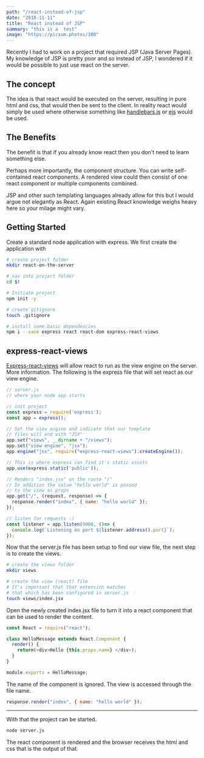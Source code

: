 ```yaml
---
path: "/react-instead-of-jsp"
date: "2018-11-11"
title: "React instead of JSP"
summary: "this is a  test"
image: "https://picsum.photos/300"
---
```


Recently I had to work on a project that required JSP (Java Server Pages). My knowledge of JSP is pretty poor and so instead of JSP, I wondered if it would be possible to just use react on the server.

## The concept

The idea is that react would be executed on the server, resulting in pure html and css, that would then be sent to the client.
In reality react would simply be used where otherwise something like [handlebars.js](https://handlebarsjs.com/) or [ejs](https://github.com/tj/ejs) would be used.

## The Benefits

The benefit is that if you already know react then you don't need to learn something else.

Perhaps more importantly, the component structure. You can write self-contained react components. A rendered view could then consist of one react component or multiple components combined.

JSP and other such templating languages already allow for this but I would argue not elegantly as React. Again existing React knowledge weighs heavy here so your milage might vary.

## Getting Started

Create a standard node application with express. We first create the application with

```bash
# create project folder
mkdir react-on-the-server

# nav into project folder
cd $!

# Initiate project
npm init -y

# create gitignore
touch .gitignore

# install some basic dependencies
npm i --save express react react-dom express-react-views

```

## express-react-views

[Express-react-views](https://github.com/reactjs/express-react-views) will allow react to run as the view engine on the server. More information. The following is the express file that will set react as our view engine.

```JavaScript
// server.js
// where your node app starts

// init project
const express = require('express');
const app = express();

// Set the view engine and indicate that our template
// files will end with "JSX"
app.set("views", __dirname + "/views");
app.set("view engine", "jsx");
app.engine("jsx", require("express-react-views").createEngine());

// This is where express can find it's static assets
app.use(express.static('public'));

// Renders "index.jsx" on the route "/"
// In addition the value "hello world" is passed
// to the view as props
app.get("/", (request, response) => {
  response.render("index", { name: "hello world" });
});

// listen for requests :)
const listener = app.listen(9000, ()=> {
  console.log(`Listening on port ${listener.address().port}`);
});

```

Now that the server.js file has been setup to find our view file, the next step is to create the views.

```bash
# create the views folder
mkdir views

# create the view (react) file
# It's important that that extension matches
# that which has been configured in server.js
touch views/index.jsx
```

Open the newly created index.jsx file to turn it into a react component that can be used to render the content.

```JavaScript
const React = require("react");

class HelloMessage extends React.Component {
  render() {
    return(<div>Hello {this.props.name} </div>);
  }
}

module.exports = HelloMessage;
```

The name of the component is ignored. The view is accessed through the file name.

```JavaScript
response.render("index", { name: "hello world" });
```

---

With that the project can be started.

```bash
node server.js
```

The react component is rendered and the browser receives the html and css that is the output of that.
